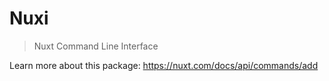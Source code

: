 # Nuxi

> Nuxt Command Line Interface

Learn more about this package: <https://nuxt.com/docs/api/commands/add>
